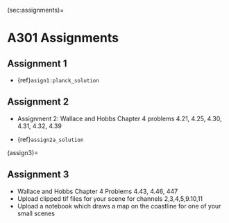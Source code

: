 (sec:assignments)=
# A301 Assignments

## Assignment 1

- {ref}`asign1:planck_solution`

## Assignment 2

- Assignment 2: Wallace and Hobbs Chapter 4 problems 4.21, 4.25, 4.30, 4.31, 4.32, 4.39

- {ref}`assign2a_solution`

(assign3)=
## Assignment 3

- Wallace and Hobbs Chapter 4 Problems 4.43, 4.46, 447
- Upload clipped tif files for your scene for channels 2,3,4,5,9.10,11
- Upload a notebook which draws a map on the coastline for one of your small scenes
  
